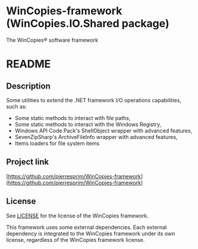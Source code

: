﻿WinCopies-framework (WinCopies.IO.Shared package)
==========================================

The WinCopies® software framework

README
======

Description
-----------

Some utilities to extend the .NET framework I/O operations capabilities, such as:

- Some static methods to interact with file paths,
- Some static methods to interact with the Windows Registry,
- Windows API Code Pack's ShellObject wrapper with advanced features,
- SevenZipSharp's ArchiveFileInfo wrapper with advanced features,
- Items loaders for file system items

Project link
------------

[https://github.com/pierresprim/WinCopies-framework](https://github.com/pierresprim/WinCopies-framework)

License
-------

See [LICENSE](https://github.com/pierresprim/WinCopies-framework/blob/master/LICENSE) for the license of the WinCopies framework.

This framework uses some external dependencies. Each external dependency is integrated to the WinCopies framework under its own license, regardless of the WinCopies framework license.
